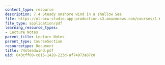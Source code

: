 ```yaml
---
content_type: resource
description: 7.4 Steady onshore wind in a shallow Sea
file: https://ol-ocw-studio-app-production.s3.amazonaws.com/courses/1-63-advanced-fluid-dynamics-of-the-environment-fall-2002/043cff00c8151428223daf74973a07c0_74steadwind.pdf
file_type: application/pdf
learning_resource_types:
- Lecture Notes
parent_title: Lecture Notes
parent_type: CourseSection
resourcetype: Document
title: 74steadwind.pdf
uid: 043cff00-c815-1428-223d-af74973a07c0
---
```

